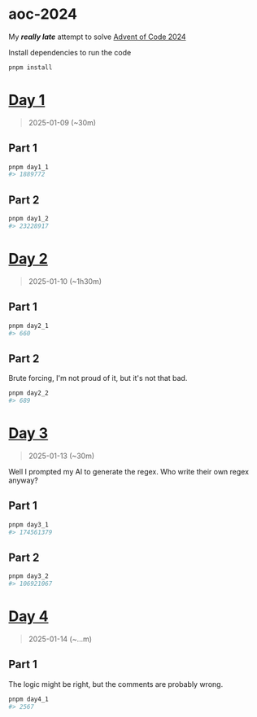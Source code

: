 # aoc-2024

My ***really late*** attempt to solve [Advent of Code 2024](https://adventofcode.com/2024)

Install dependencies to run the code

```sh
pnpm install
```

# [Day 1](https://adventofcode.com/2024/day/1)

> 2025-01-09 (~30m)

## Part 1

```sh
pnpm day1_1
#> 1889772
```

## Part 2

```sh
pnpm day1_2
#> 23228917
```

# [Day 2](https://adventofcode.com/2024/day/2)

> 2025-01-10 (~1h30m)

## Part 1

```sh
pnpm day2_1
#> 660
```

## Part 2

Brute forcing, I'm not proud of it, but it's not that bad.

```sh
pnpm day2_2
#> 689
```

# [Day 3](https://adventofcode.com/2024/day/3)

> 2025-01-13 (~30m)

Well I prompted my AI to generate the regex. Who write their own regex anyway?

## Part 1

```sh
pnpm day3_1
#> 174561379
```

## Part 2

```sh
pnpm day3_2
#> 106921067
```

# [Day 4](https://adventofcode.com/2024/day/4)

> 2025-01-14 (~...m)

## Part 1

The logic might be right, but the comments are probably wrong.

```sh
pnpm day4_1
#> 2567
```
